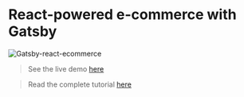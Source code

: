 # React-powered e-commerce with Gatsby

![Gatsby-react-ecommerce](https://snipcart.com/media/203950/react-gatsby-ecommerce-1.jpg)

> See the live demo [here](https://snipcart-react-gatsby.netlify.com/)

> Read the complete tutorial [here](https://snipcart.com/blog/react-ecommerce-gatsby-tutorial)

